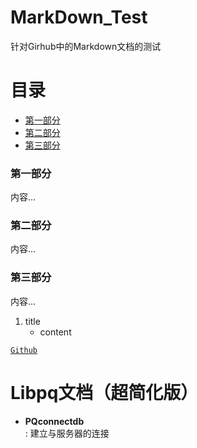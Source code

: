 # MarkDown_Test
针对Girhub中的Markdown文档的测试

# 目录
- [第一部分](#第一部分)
- [第二部分](#第二部分)
- [第三部分](#第三部分)

### 第一部分
内容...

### 第二部分
内容...

### 第三部分
内容...

1. title
   - content

[`Github`](https://github.com)

# Libpq文档（超简化版）

 - **PQconnectdb**  
    : 建立与服务器的连接



